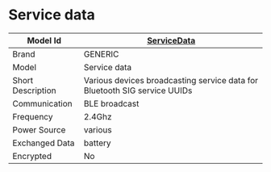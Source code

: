 # Service data

|Model Id|[ServiceData](https://github.com/theengs/decoder/blob/development/src/devices/ServiceData_json.h)|
|-|-|
|Brand|GENERIC|
|Model|Service data|
|Short Description|Various devices broadcasting service data for Bluetooth SIG service UUIDs|
|Communication|BLE broadcast|
|Frequency|2.4Ghz|
|Power Source|various|
|Exchanged Data|battery|
|Encrypted|No|
